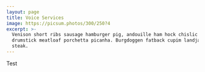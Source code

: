 ```yaml
---
layout: page
title: Voice Services
image: https://picsum.photos/300/250?4
excerpt: >-
  Venison short ribs sausage hamburger pig, andouille ham hock chislic ground round capicola doner
  drumstick meatloaf porchetta picanha. Burgdoggen fatback cupim landjaeger jerky sirloin strip
  steak.
---
```


Test